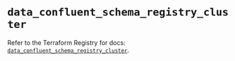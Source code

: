 # `data_confluent_schema_registry_cluster`

Refer to the Terraform Registry for docs: [`data_confluent_schema_registry_cluster`](https://registry.terraform.io/providers/confluentinc/confluent/2.11.0/docs/data-sources/schema_registry_cluster).
